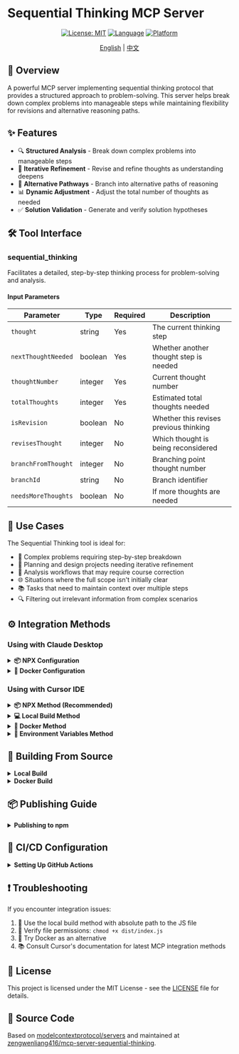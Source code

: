 # Sequential Thinking MCP Server

<div align="center">

[![License: MIT](https://img.shields.io/badge/License-MIT-yellow.svg)](LICENSE)
[![Language](https://img.shields.io/badge/Language-TypeScript-blue.svg)](https://www.typescriptlang.org/)
[![Platform](https://img.shields.io/badge/Platform-Node.js-green.svg)](https://nodejs.org/)

[English](README.md) | [中文](README.zh.md)

</div>

## 📖 Overview

A powerful MCP server implementing sequential thinking protocol that provides a structured approach to problem-solving. This server helps break down complex problems into manageable steps while maintaining flexibility for revisions and alternative reasoning paths.

## ✨ Features

- 🔍 **Structured Analysis** - Break down complex problems into manageable steps
- 🔄 **Iterative Refinement** - Revise and refine thoughts as understanding deepens
- 🌲 **Alternative Pathways** - Branch into alternative paths of reasoning
- 📊 **Dynamic Adjustment** - Adjust the total number of thoughts as needed
- ✅ **Solution Validation** - Generate and verify solution hypotheses

## 🛠️ Tool Interface

### sequential_thinking

Facilitates a detailed, step-by-step thinking process for problem-solving and analysis.

#### Input Parameters

| Parameter | Type | Required | Description |
|-----------|------|----------|-------------|
| `thought` | string | Yes | The current thinking step |
| `nextThoughtNeeded` | boolean | Yes | Whether another thought step is needed |
| `thoughtNumber` | integer | Yes | Current thought number |
| `totalThoughts` | integer | Yes | Estimated total thoughts needed |
| `isRevision` | boolean | No | Whether this revises previous thinking |
| `revisesThought` | integer | No | Which thought is being reconsidered |
| `branchFromThought` | integer | No | Branching point thought number |
| `branchId` | string | No | Branch identifier |
| `needsMoreThoughts` | boolean | No | If more thoughts are needed |

## 🎯 Use Cases

The Sequential Thinking tool is ideal for:

- 📝 Complex problems requiring step-by-step breakdown
- 🎨 Planning and design projects needing iterative refinement
- 🔄 Analysis workflows that may require course correction
- 🌐 Situations where the full scope isn't initially clear
- 📚 Tasks that need to maintain context over multiple steps
- 🔍 Filtering out irrelevant information from complex scenarios

## ⚙️ Integration Methods

### Using with Claude Desktop

<details>
<summary><b>📦 NPX Configuration</b></summary>

```json
{
  "mcpServers": {
    "sequential-thinking": {
      "command": "npx",
      "args": [
        "-y",
        "@zengwenliang/mcp-server-sequential-thinking"
      ]
    }
  }
}
```
</details>

<details>
<summary><b>🐳 Docker Configuration</b></summary>

```json
{
  "mcpServers": {
    "sequential-thinking": {
      "command": "docker",
      "args": [
        "run",
        "--rm",
        "-i",
        "zengwenliang416/mcp-server-sequential-thinking"
      ]
    }
  }
}
```
</details>

### Using with Cursor IDE

<details>
<summary><b>📦 NPX Method (Recommended)</b></summary>

1. Install the package:
```bash
# Install globally
npm install -g @zengwenliang/mcp-server-sequential-thinking

# Or use NPX directly
npx -y @zengwenliang/mcp-server-sequential-thinking
```

2. Configure in Cursor settings (JSON):
```json
{
  "mcpServers": {
    "sequential-thinking": {
      "command": "npx",
      "args": [
        "-y",
        "@zengwenliang/mcp-server-sequential-thinking"
      ]
    }
  }
}
```
</details>

<details>
<summary><b>💻 Local Build Method</b></summary>

1. Build locally:
```bash
cd /path/to/sequential-thinking
npm install
npm run build
```

2. Configure in Cursor settings (JSON):
```json
{
  "mcpServers": {
    "sequential-thinking": {
      "command": "node",
      "args": [
        "/absolute/path/to/sequential-thinking/dist/index.js"
      ]
    }
  }
}
```
</details>

<details>
<summary><b>🐳 Docker Method</b></summary>

1. Build Docker image:
```bash
# Build Docker image
docker build -t zengwenliang416/mcp-server-sequential-thinking .
```

2. Configure in Cursor settings (JSON):
```json
{
  "mcpServers": {
    "sequential-thinking": {
      "command": "docker",
      "args": [
        "run",
        "--rm",
        "-i",
        "zengwenliang416/mcp-server-sequential-thinking"
      ]
    }
  }
}
```
</details>

<details>
<summary><b>🔧 Environment Variables Method</b></summary>

1. Create a startup script:
```bash
#!/bin/sh
export CURSOR_MCP_CONFIG=/path/to/your/mcp_config.json
open -a Cursor
```

2. Add to `mcp_config.json`:
```json
{
  "mcpServers": {
    "sequential-thinking": {
      "command": "node",
      "args": [
        "/absolute/path/to/sequential-thinking/dist/index.js"
      ]
    }
  }
}
```

3. Make executable:
```bash
chmod +x start_cursor_with_mcp.sh
```

> **Note**: MCP integration is primarily supported in the Composer feature of Cursor IDE.
</details>

## 🚀 Building From Source

<details>
<summary><b>Local Build</b></summary>

```bash
git clone https://github.com/zengwenliang416/mcp-server-sequential-thinking.git
cd mcp-server-sequential-thinking
npm install
npm run build
```
</details>

<details>
<summary><b>Docker Build</b></summary>

```bash
git clone https://github.com/zengwenliang416/mcp-server-sequential-thinking.git
cd mcp-server-sequential-thinking
docker build -t zengwenliang416/mcp-server-sequential-thinking .

# Verify the build
docker images | grep sequential-thinking
```
</details>

## 📦 Publishing Guide

<details>
<summary><b>Publishing to npm</b></summary>

### Prerequisites

- Node.js and npm installed
- npm account with access to the @zengwenliang scope
- Package built locally

### Publishing Steps

1. **Update version in package.json**
   ```json
   {
     "name": "@zengwenliang/mcp-server-sequential-thinking",
     "version": "0.6.2",
     "description": "MCP server for sequential thinking and problem solving"
   }
   ```

2. **Use official npm registry**
   ```bash
   npm config set registry https://registry.npmjs.org/
   ```

3. **Login to npm**
   ```bash
   npm login
   ```
   Follow the prompts to log in through your browser.

4. **Check organization membership**
   For scoped packages, ensure you're part of the scope:
   ```bash
   # Check if you're part of the organization
   npm org ls your-org-name

   # For personal scopes, this is automatically created with your username
   ```

5. **Build and publish**
   ```bash
   npm run build
   
   # For first-time publishing a scoped package
   npm publish --access public
   
   # For subsequent updates
   npm publish
   ```

6. **Verify publication**
   ```bash
   npm view @zengwenliang/mcp-server-sequential-thinking
   ```

7. **Commit your changes**
   ```bash
   git add .
   git commit -m "feat(publish): 🚀 发布npm包@zengwenliang/mcp-server-sequential-thinking"
   git push
   ```

### Version Updates

Use semantic versioning:
```bash
# For patches (bug fixes)
npm version patch

# For minor updates (features)
npm version minor

# For major updates (breaking changes)
npm version major
```

After updating the version, build and publish again:
```bash
npm run build
npm publish
```
</details>

## 🔐 CI/CD Configuration

<details>
<summary><b>Setting Up GitHub Actions</b></summary>

### Required Secrets

Add these secrets to your repository settings:

1. **NPM_TOKEN**
   - Generate at npm: Account → Access Tokens → "Automation" token type
   - Step-by-step instructions:
     1. Log in to your npm account: https://www.npmjs.com/login
     2. Click on your profile picture, then select "Access Tokens"
     3. Click "Generate New Token" button
     4. **Important**: Select "Automation" token type (not "Publish") to bypass OTP requirements
     5. Enter a token description (e.g., "GitHub Actions")
     6. Click "Generate Token"
     7. **Important**: Copy the generated token immediately! It will only be displayed once

2. **DOCKERHUB_USERNAME**
   - Your Docker Hub username
   - This should be the same username you use to log in to Docker Hub

3. **DOCKERHUB_TOKEN**
   - Generate in Docker Hub: Account Settings → Security → New Access Token
   - Step-by-step instructions:
     1. Log in to your Docker Hub account
     2. Click on your username, then select "Account Settings"
     3. Select "Security" from the left navigation bar
     4. Click "New Access Token"
     5. Enter a description and select appropriate permissions (at least "Read & Write")
     6. Click "Generate"
     7. Copy the generated token immediately! It will only be displayed once

### Adding Secrets to GitHub

1. Go to repository Settings → Secrets and variables → Actions
2. Click the "New repository secret" button
3. Add each secret individually:
   - **NPM_TOKEN**: Paste your npm access token value
   - **DOCKERHUB_USERNAME**: Enter your Docker Hub username
   - **DOCKERHUB_TOKEN**: Paste your Docker Hub access token
4. After adding all secrets, you should see all 3 listed in the "Actions secrets" list

### Testing the Workflow

To test your automated publishing workflow:

1. In your GitHub repository, click the "Actions" tab
2. Find the "Publish Package" workflow in the left sidebar
3. Click the "Run workflow" button
4. Select the "main" branch from the branch dropdown
5. Click the green "Run workflow" button
6. Monitor the progress and results in the Actions tab

> **Note for 2FA Users**: If you have Two-Factor Authentication enabled on your npm account, you must either:
> - Use an "Automation" type token (recommended)
> - Change 2FA settings to "Authorization only" (not recommended)
> - Manually publish packages (not automated)
</details>

## ❗ Troubleshooting

If you encounter integration issues:

1. 🔧 Use the local build method with absolute path to the JS file
2. 📝 Verify file permissions: `chmod +x dist/index.js`
3. 🐳 Try Docker as an alternative
4. 📚 Consult Cursor's documentation for latest MCP integration methods

## 📄 License

This project is licensed under the MIT License - see the [LICENSE](LICENSE) file for details.

## 🔗 Source Code

Based on [modelcontextprotocol/servers](https://github.com/modelcontextprotocol/servers) and maintained at [zengwenliang416/mcp-server-sequential-thinking](https://github.com/zengwenliang416/mcp-server-sequential-thinking).
